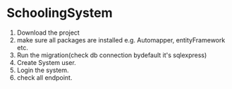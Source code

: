 # SchoolingSystem

1. Download the project
2. make sure all packages are installed e.g. Automapper, entityFramework etc.
3. Run the migration(check db connection bydefault it's sqlexpress)
4. Create System user.
5. Login the system.
6. check all endpoint.
